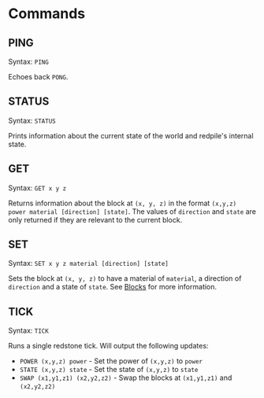 Commands
========

PING
----

Syntax: `PING`

Echoes back `PONG`.

STATUS
------

Syntax: `STATUS`

Prints information about the current state of the world and redpile's internal state.

GET
---

Syntax: `GET x y z`

Returns information about the block at `(x, y, z)` in the format `(x,y,z) power material [direction] [state]`.
The values of `direction` and `state` are only returned if they are relevant to the current block.

SET
---

Syntax: `SET x y z material [direction] [state]`

Sets the block at `(x, y, z)` to have a material of `material`, a direction of `direction` and a state of `state`.
See [Blocks](blocks.md) for more information.

TICK
----

Syntax: `TICK`

Runs a single redstone tick.  Will output the following updates:

* `POWER (x,y,z) power` - Set the power of `(x,y,z)` to `power`
* `STATE (x,y,z) state` - Set the state of `(x,y,z)` to `state`
* `SWAP (x1,y1,z1) (x2,y2,z2)` - Swap the blocks at `(x1,y1,z1)` and `(x2,y2,z2)`

